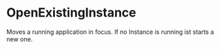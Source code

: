 # OpenExistingInstance
Moves a running application in focus. If no Instance is running ist starts a new one.
